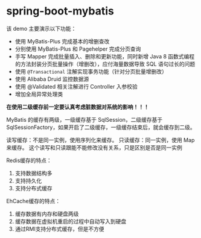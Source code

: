 # spring-boot-mybatis

该 demo 主要演示以下功能：

- 使用 MyBatis-Plus 完成基本的增删查改
- 分别使用 MyBatis-Plus 和 Pagehelper 完成分页查询
- 手写 Mapper 完成批量插入、删除和更新功能，同时新增 Java 8 函数式编程的方法封装分页批量操作（增删改），应付海量数据导致 SQL 语句过长的问题
- 使用 `@Transactional` 注解实现事务功能（针对分页批量增删改）
- 使用 Alibaba Druid 监控数据源
- 使用 @Validated 相关注解进行 Controller 入参校验
- 增加全局异常处理类



**在使用二级缓存前一定要认真考虑脏数据对系统的影响！！！**

MyBatis 的缓存有两级，一级缓存基于 SqlSession，二级缓存基于 SqlSessionFactory，如果开启了二级缓存，一级缓存结束后，就会缓存到二级。

读写缓存：不是同一实例，使用序列化来缓存。
只读缓存：同一实例，使用 Map 来缓存。
这个读写和只读跟能不能修改没有关系，只是区别是否是同一实例

Redis缓存的特点：

1. 支持数据结构多
2. 支持持久化
3. 支持分布式缓存

EhCache缓存的特点：

1. 缓存数据有内存和硬盘两级
2. 缓存数据在虚拟机重启的过程中自动写入到硬盘
3. 通过RMI支持分布式缓存，但是不方便